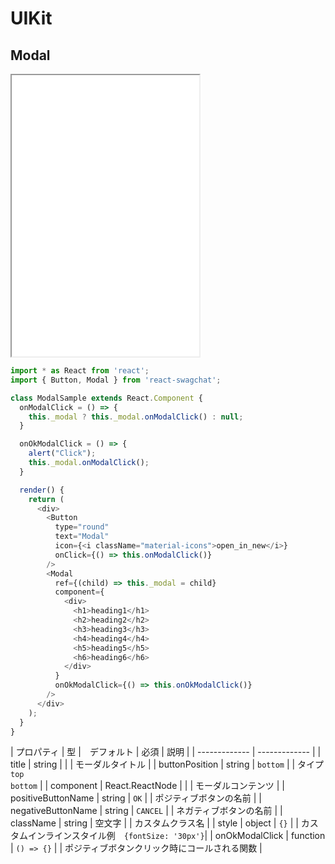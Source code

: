 # UIKit

## Modal

<iframe class="code" src="../../../../../uikit-sample/PresentationComponent/Modal/1.html" height="450"></iframe>

```js
import * as React from 'react';
import { Button, Modal } from 'react-swagchat';

class ModalSample extends React.Component {
  onModalClick = () => {
    this._modal ? this._modal.onModalClick() : null;
  }

  onOkModalClick = () => {
    alert("Click");
    this._modal.onModalClick();
  }

  render() {
    return (
      <div>
        <Button
          type="round"
          text="Modal"
          icon={<i className="material-icons">open_in_new</i>}
          onClick={() => this.onModalClick()}
        />
        <Modal
          ref={(child) => this._modal = child}
          component={
            <div>
              <h1>heading1</h1>
              <h2>heading2</h2>
              <h3>heading3</h3>
              <h4>heading4</h4>
              <h5>heading5</h5>
              <h6>heading6</h6>
            </div>
          }
          onOkModalClick={() => this.onOkModalClick()}
        />
      </div>
    );
  }
}
```

| プロパティ | 型 |　デフォルト | 必須 | 説明 |
| ------------- | ------------- |
| title | string | | | モーダルタイトル |
| buttonPosition | string | `bottom` | | タイプ<br />`top`<br />`bottom` |
| component | React.ReactNode | | | モーダルコンテンツ |
| positiveButtonName | string | `OK` | | ポジティブボタンの名前 |
| negativeButtonName | string | `CANCEL` | | ネガティブボタンの名前 |
| className | string | 空文字 | | カスタムクラス名 |
| style | object | `{}` | | カスタムインラインスタイル<span class="property-example">例　`{fontSize: '30px'}`</span>|
| onOkModalClick | function | `() => {}` | | ポジティブボタンクリック時にコールされる関数 |
